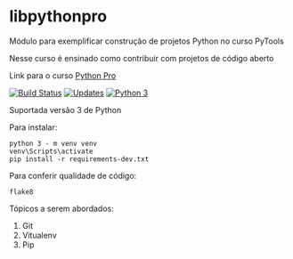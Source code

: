 # libpythonpro
Módulo para exemplificar construção de projetos Python no curso PyTools

Nesse curso é ensinado como contribuir com projetos de código aberto

Link para o curso [Python Pro](https://www.python.pro.br)

[![Build Status](https://travis-ci.org/WschmidtS/libpythonpro.svg?branch=master)](https://travis-ci.org/WschmidtS/libpythonpro)
[![Updates](https://pyup.io/repos/github/WschmidtS/libpythonpro/shield.svg)](https://pyup.io/repos/github/WschmidtS/libpythonpro/)
[![Python 3](https://pyup.io/repos/github/WschmidtS/libpythonpro/python-3-shield.svg)](https://pyup.io/repos/github/WschmidtS/libpythonpro/)

Suportada versão 3 de Python

Para instalar:
```console
python 3 - m venv venv
venv\Scripts\activate
pip install -r requirements-dev.txt
```
Para conferir qualidade de código:
```console
flake8
```

Tópicos a serem abordados:
1. Git
2. Vitualenv
3. Pip

